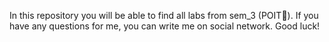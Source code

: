 In this repository you will be able to find all labs from sem_3 (POIT:muscle:). If you have any questions for me, you can write me on social network. Good luck!

